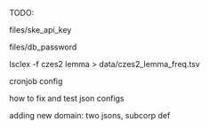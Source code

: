 TODO:

files/ske_api_key

files/db_password

lsclex -f czes2 lemma > data/czes2_lemma_freq.tsv

cronjob config

how to fix and test json configs

adding new domain: two jsons, subcorp def
